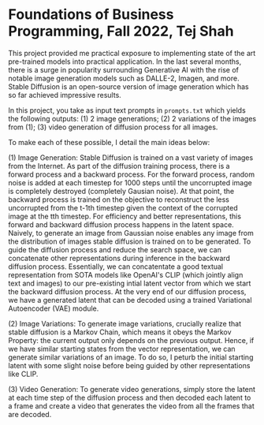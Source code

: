 # Foundations of Business Programming, Fall 2022, Tej Shah
This project provided me practical exposure to implementing state of the art pre-trained models into practical application.
In the last several months, there is a surge in popularity surrounding Generative AI with the rise of notable image generation
models such as DALLE-2, Imagen, and more. Stable Diffusion is an open-source version of image generation which has so far 
achieved impressive results. 

In this project, you take as input text prompts in `prompts.txt` which yields the following outputs:
(1) 2 image generations; (2) 2 variations of the images from (1); (3) video generation of diffusion process for all images.

To make each of these possible, I detail the main ideas below:

(1) Image Generation:
Stable Diffusion is trained on a vast variety of images from the Internet. As part of the diffusion training process, there
is a forward process and a backward process. For the forward process, random noise is added at each timestep for 1000 steps
until the uncorrupted image is completely destroyed (completely Gausian noise). At that point, the backward process is trained
on the objective to reconstruct the less uncorrupted from the t-1th timestep given the context of the corrupted image at the tth timestep.
For efficiency and better representations, this forward and backward diffusion process happens in the latent space. Naively, to generate
an image from Gaussian noise enables any image from the distribution of images stable diffusion is trained on to be generated. To guide
the diffusion process and reduce the search space, we can concatenate other representations during inference in the backward diffusion process.
Essentially, we can concatentate a good textual representation from SOTA models like OpenAI's CLIP (which jointly align text and images) to our 
pre-existing intial latent vector from which we start the backward diffusion process. At the very end of our diffusion process, we have a generated
latent that can be decoded using a trained Variational Autoencoder (VAE) module. 

(2) Image Variations:
To generate image variations, crucially realize that stable diffusion is a Markov Chain, which means it obeys the Markov Property: 
the current output only depends on the previous output. Hence, if we have similar starting states from the vector representation, we can
generate similar variations of an image. To do so, I peturb the initial starting latent with some slight noise before being guided by other representations
like CLIP. 

(3) Video Generation:
To generate video generations, simply store the latent at each time step of the diffusion process and then decoded each latent to a frame and create a video
that generates the video from all the frames that are decoded. 